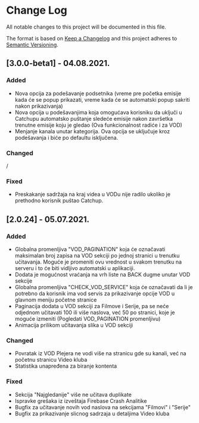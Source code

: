 # Change Log
All notable changes to this project will be documented in this file.
 
The format is based on [Keep a Changelog](http://keepachangelog.com/)
and this project adheres to [Semantic Versioning](http://semver.org/).

## [3.0.0-beta1] - 04.08.2021.

### Added
- Nova opcija za podešavanje podsetnika (vreme pre početka emisije kada će se popup prikazati, vreme kada će se automatski popup sakriti nakon prikazivanja)
- Nova opcija u podešavanjima koja omogućava korisniku da uključi u Catchupu automatsko puštanje sledeće emisije nakon završetka trenutne emisije koju je gledao (Ova funkcionalnost radiće i za VOD)
- Menjanje kanala unutar kategorija. Ova opcija se uključuje kroz podešavanja i biće po defaultu isključena.

### Changed
/

### Fixed
- Preskakanje sadržaja na kraj videa u VODu nije radilo ukoliko je prethodno korisnik puštao Catchup.

## [2.0.24] - 05.07.2021.

### Added
- Globalna promenljiva "VOD_PAGINATION" koja će označavati maksimalan broj zapisa na VOD sekciji po jednoj stranici u trenutku učitavanja. Moguće je promeniti ovu vrednost u svakom trenutku na serveru i to će biti vidljivo automatski u aplikaciji.
- Dodata je mogućnost vraćanja na vrh liste na BACK dugme unutar VOD sekcije
- Globalna promenljiva "CHECK_VOD_SERVICE" koja će označavati da li je potrebno da korisnik ima vod servis za prikazivanje opcije VOD u glavnom meniju početne stranice
- Paginacija dodata u VOD sekciji za Filmove i Serije, pa se neće odjednom učitavati 100 ili više naslova, već 50 po stranici, koje je moguće izmeniti (Pogledati VOD_PAGINATION promenljivu)
- Animacija prilikom učitavanja slika u VOD sekciji
 
### Changed
- Povratak iz VOD Plejera ne vodi više na stranicu gde su kanali, već na početnu stranicu Video kluba
- Statistika unapređena za biranje kontenta

### Fixed
- Sekcija "Najgledanije" više ne učitava duplikate
- Ispravke grešaka iz izveštaja Firebase Crash Analitike
- Bugfix za učitavanje novih vod naslova na sekcijama "Filmovi" i "Serije"
- Bugfix za prikazivanje slicnog sadrzaja u detaljima Video kluba
